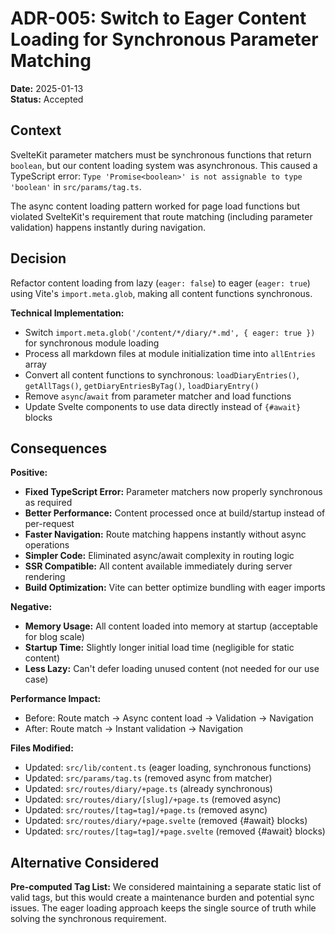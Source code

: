 # ADR-005: Switch to Eager Content Loading for Synchronous Parameter Matching

**Date:** 2025-01-13  
**Status:** Accepted

## Context

SvelteKit parameter matchers must be synchronous functions that return `boolean`, but our content loading system was asynchronous. This caused a TypeScript error: `Type 'Promise<boolean>' is not assignable to type 'boolean'` in `src/params/tag.ts`.

The async content loading pattern worked for page load functions but violated SvelteKit's requirement that route matching (including parameter validation) happens instantly during navigation.

## Decision

Refactor content loading from lazy (`eager: false`) to eager (`eager: true`) using Vite's `import.meta.glob`, making all content functions synchronous.

**Technical Implementation:**
- Switch `import.meta.glob('/content/*/diary/*.md', { eager: true })` for synchronous module loading
- Process all markdown files at module initialization time into `allEntries` array
- Convert all content functions to synchronous: `loadDiaryEntries()`, `getAllTags()`, `getDiaryEntriesByTag()`, `loadDiaryEntry()`
- Remove `async`/`await` from parameter matcher and load functions
- Update Svelte components to use data directly instead of `{#await}` blocks

## Consequences

**Positive:**
- **Fixed TypeScript Error:** Parameter matchers now properly synchronous as required
- **Better Performance:** Content processed once at build/startup instead of per-request
- **Faster Navigation:** Route matching happens instantly without async operations
- **Simpler Code:** Eliminated async/await complexity in routing logic
- **SSR Compatible:** All content available immediately during server rendering
- **Build Optimization:** Vite can better optimize bundling with eager imports

**Negative:**
- **Memory Usage:** All content loaded into memory at startup (acceptable for blog scale)
- **Startup Time:** Slightly longer initial load time (negligible for static content)
- **Less Lazy:** Can't defer loading unused content (not needed for our use case)

**Performance Impact:**
- Before: Route match → Async content load → Validation → Navigation
- After: Route match → Instant validation → Navigation

**Files Modified:**
- Updated: `src/lib/content.ts` (eager loading, synchronous functions)
- Updated: `src/params/tag.ts` (removed async from matcher)
- Updated: `src/routes/diary/+page.ts` (already synchronous)
- Updated: `src/routes/diary/[slug]/+page.ts` (removed async)
- Updated: `src/routes/[tag=tag]/+page.ts` (removed async)
- Updated: `src/routes/diary/+page.svelte` (removed {#await} blocks)
- Updated: `src/routes/[tag=tag]/+page.svelte` (removed {#await} blocks)

## Alternative Considered

**Pre-computed Tag List:** We considered maintaining a separate static list of valid tags, but this would create a maintenance burden and potential sync issues. The eager loading approach keeps the single source of truth while solving the synchronous requirement.